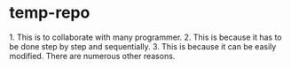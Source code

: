 # temp-repo

<Why should we use git>
1. This is to collaborate with many programmer.
2. This is because it has to be done step by step and sequentially.
3. This is because it can be easily modified.
There are numerous other reasons.
